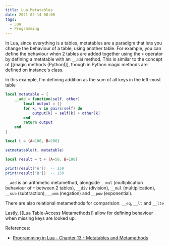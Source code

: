 ```yaml
---
title: Lua Metatables
date: 2021-02-14 00:00
tags:
  - Lua
  - Programming 
---
```


In Lua, since everything is a tables, metatables are a paradigm that lets you change the behaviour of a table, using another table. For example, you can define the behaviour when 2 tables are added together using the `+` operator by defining a metatable with an  `__add` method. This is similar to the concept of [[magic methods (Python)]], though in Python magic methods are defined on instance's class.

In this example, I'm defining addition as the sum of all keys in the left-most table

```lua
local metatable = {
    __add = function(self, other)
        local output = {}
        for k, v in pairs(self) do
            output[k] = self[k] + other[k]
        end
        return output
    end
}

local t = {A=100, B=200}

setmetatable(t, metatable)

local result = t + {A=50, B=100}

print(result['A'])  -- 150
print(result['B'])  -- 150
```

`__add` is an arithmetic metamethod, alongside `__mul` (multiplication behaviour of `*` between 2 tables), `__div` (division), `__mul` (multiplication), `__sub` (subtraction), `__unm` (negation) and `__pow` (exponential).

There are also relational metamethods for comparision: `__eq`, `__lt` and `__lte`

Lastly, [[Lua Table-Access Metamethods]] allow for defining behaviour when missing keys are looked up.

References:

* [Programming in Lua - Chapter 13 - Metatables and Metamethods](https://www.lua.org/pil/13.html)